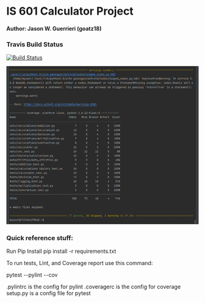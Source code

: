 # IS 601 Calculator Project
#### Author: Jason W. Guerrieri (goatz18)

### Travis Build Status

[![Build Status](https://app.travis-ci.com/goatz18/Calc_2-Refactor.svg?branch=main)](https://app.travis-ci.com/goatz18/Calc_2-Refactor)

![pytest](images/pylint.png)

### Quick reference stuff:

Run Pip Install pip install -r requirements.txt

To run tests, Lint, and Coverage report use this command:

pytest --pylint --cov

.pylintrc is the config for pylint .coveragerc is the config for coverage setup.py is a config file for pytest
